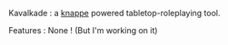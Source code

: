 Kavalkade : a [knappe](https://github.com/HorsemanWSGI/knappe) powered tabletop-roleplaying tool.

Features : None ! (But I'm working on it)
